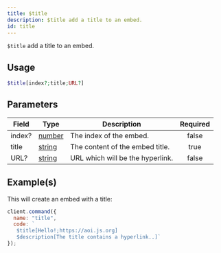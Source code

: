 ```yaml
---
title: $title
description: $title add a title to an embed.
id: title
---
```


`$title` add a title to an embed.

## Usage

```php
$title[index?;title;URL?]
```

## Parameters

| Field  | Type                                                                                              | Description                      | Required |
| ------ | ------------------------------------------------------------------------------------------------- | -------------------------------- | :------: |
| index? | [number](https://developer.mozilla.org/en-US/docs/Web/JavaScript/Reference/Global_Objects/Number) | The index of the embed.          |  false   |
| title  | [string](https://developer.mozilla.org/en-US/docs/Web/JavaScript/Reference/Global_Objects/String) | The content of the embed title.  |   true   |
| URL?   | [string](https://developer.mozilla.org/en-US/docs/Web/JavaScript/Reference/Global_Objects/String) | URL which will be the hyperlink. |  false   |

## Example(s)

This will create an embed with a title:

```javascript
client.command({
  name: "title",
  code: `
   $title[Hello!;https://aoi.js.org]
   $description[The title contains a hyperlink..]`
});
```
